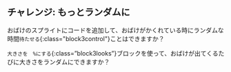 ## チャレンジ: もっとランダムに

おばけのスプライトにコードを追加して、おばけがかくれている時にランダムな時間`待たせる`{:class="block3control"}ことはできますか？

`大きさを　%にする`{:class=”block3looks”}ブロックを使って、おばけが出てくるたびに大きさをランダムにできますか？
